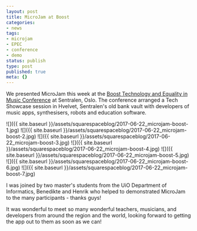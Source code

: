 ```yaml
---
layout: post
title: MicroJam at Boost
categories:
- news
tags:
- microjam
- EPEC
- conference
- demo
status: publish
type: post
published: true
meta: {}
---
```


We presented MicroJam this week at the [Boost Technology and Equality in Music Conference](http://www.boost2017.com) at Sentralen, Oslo. The conference arranged a Tech Showcase session in Hvelvet, Sentralen's old bank vault with developers of music apps, synthesisers, robots and education software.

![]({{ site.baseurl }}/assets/squarespaceblog/2017-06-22_microjam-boost-1.jpg)
![]({{ site.baseurl }}/assets/squarespaceblog/2017-06-22_microjam-boost-2.jpg)
![]({{ site.baseurl }}/assets/squarespaceblog/2017-06-22_microjam-boost-3.jpg)
![]({{ site.baseurl }}/assets/squarespaceblog/2017-06-22_microjam-boost-4.jpg)
![]({{ site.baseurl }}/assets/squarespaceblog/2017-06-22_microjam-boost-5.jpg)
![]({{ site.baseurl }}/assets/squarespaceblog/2017-06-22_microjam-boost-6.jpg)
![]({{ site.baseurl }}/assets/squarespaceblog/2017-06-22_microjam-boost-7.jpg)

 I was joined by two master's students from the UiO Department of Informatics, Benedikte and Henrik who helped to demonstrated MicroJam to the many participants - thanks guys!

It was wonderful to meet so many wonderful teachers, musicians, and developers from around the region and the world, looking forward to getting the app out to them as soon as we can!

